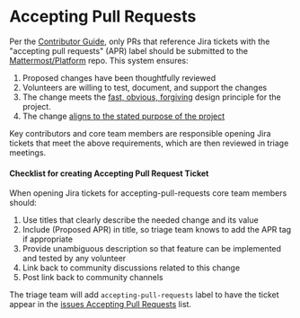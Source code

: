 # Accepting Pull Requests

Per the [Contributor Guide](https://github.com/mattermost/platform/blob/master/CONTRIBUTING.md), only PRs that reference Jira tickets with the "accepting pull requests" (APR) label should be submitted to the [Mattermost/Platform](https://github.com/mattermost/platform) repo. This system ensures:

1. Proposed changes have been thoughtfully reviewed 
2. Volunteers are willing to test, document, and support the changes
3. The change meets the [fast, obvious, forgiving](http://www.mattermost.org/design-principles/) design principle for the project.
4. The change [aligns to the stated purpose of the project](http://www.mattermost.org/vision/#mattermost-teams-v1)

Key contributors and core team members are responsible opening Jira tickets that meet the above requirements, which are then reviewed in triage meetings. 

#### Checklist for creating Accepting Pull Request Ticket 

When opening Jira tickets for accepting-pull-requests core team members should:

1. Use titles that clearly describe the needed change and its value 
2. Include (Proposed APR) in title, so triage team knows to add the APR tag if appropriate
3. Provide unambiguous description so that feature can be implemented and tested by any volunteer
4. Link back to community discussions related to this change
5. Post link back to community channels

The triage team will add `accepting-pull-requests` label to have the ticket appear in the [issues Accepting Pull Requests](https://mattermost.atlassian.net/issues/?filter=10101) list. 


